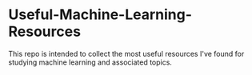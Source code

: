 # Useful-Machine-Learning-Resources
This repo is intended to collect the most useful resources I've found for studying machine learning and associated topics.
